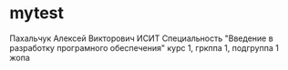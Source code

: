 # mytest

Пахальчук
Алексей
Викторович
ИСИТ
Специальность "Введение в разработку програмного обеспечения"
курс 1, гркппа 1, подгруппа 1
жопа
